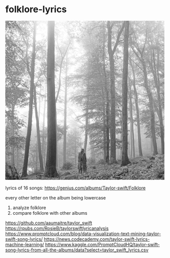 # folklore-lyrics

<img src="image/album.png" alt="album cover" width="500"/>

lyrics of 16 songs: https://genius.com/albums/Taylor-swift/Folklore

every other letter on the album being lowercase

1. analyze folklore 
2. compare folklore with other albums 

https://github.com/aaumaitre/taylor_swift
https://rpubs.com/RosieB/taylorswiftlyricanalysis
https://www.promptcloud.com/blog/data-visualization-text-mining-taylor-swift-song-lyrics/
https://news.codecademy.com/taylor-swift-lyrics-machine-learning/
https://www.kaggle.com/PromptCloudHQ/taylor-swift-song-lyrics-from-all-the-albums/data?select=taylor_swift_lyrics.csv
